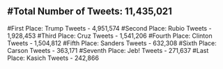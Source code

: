 #Total Number of Tweets: 11,435,021 
---
#First Place: Trump Tweets - 4,951,574
#Second Place: Rubio Tweets - 1,928,453
#Third Place: Cruz Tweets - 1,541,206
#Fourth Place: Clinton Tweets - 1,504,812
#Fifth Place: Sanders Tweets - 632,308
#Sixth Place: Carson Tweets - 363,171
#Seventh Place: Jeb! Tweets - 271,637
#Last Place: Kasich Tweets - 242,866
